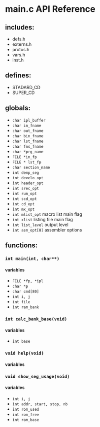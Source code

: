 # main.c API Reference

## includes:
  * defs.h
  * externs.h
  * protos.h
  * vars.h
  * inst.h

## defines:
  * STADARD_CD
  * SUPER_CD

## globals:
  * `char ipl_buffer`
  * `char in_fname`
  * `char out_fname`
  * `char bin_fname`
  * `char lst_fname`
  * `char fns_fname`
  * `char *prg_name`
  * `FILE *in_fp`
  * `FILE * lst_fp`
  * `char section_name`
  * `int demp_seg`
  * `int develo_opt`
  * `int header_opt`
  * `int srec_opt`
  * `int run_opt`
  * `int scd_opt`
  * `int cd_opt`
  * `int mx_opt`
  * `int mlist_opt`  macro list main flag
  * `int xlist` listing file main flag
  * `int list_level` output level
  * `int asm_opt[8]` assembler options

## functions:
### `int main(int, char**)`
####  variables
  * `FILE *fp, *ipl`
  * `char *p`
  * `char cmd[80]`
  * `int i, j`
  * `int file`
  * `int ram_bank`

### `int calc_bank_base(void)`
#### variables
  * `int base`

### `void help(void)`
#### variables

### `void show_seg_usage(void)`
#### variables
  * `int i, j`
  * `int addr, start, stop, nb`
  * `int rom_used`
  * `int rom_free`
  * `int ram_base`
